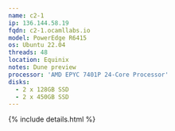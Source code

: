 ```yaml
---
name: c2-1
ip: 136.144.58.19
fqdn: c2-1.ocamllabs.io
model: PowerEdge R6415
os: Ubuntu 22.04
threads: 48
location: Equinix
notes: Dune preview
processor: 'AMD EPYC 7401P 24-Core Processor'
disks:
  - 2 x 128GB SSD
  - 2 x 450GB SSD
---
```

{% include details.html %} 

